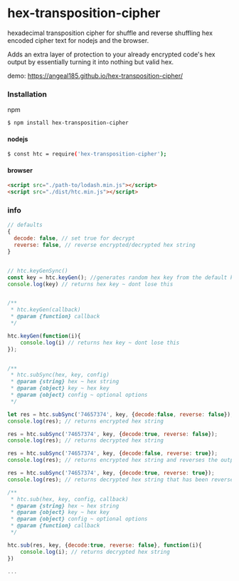 # hex-transposition-cipher
hexadecimal transposition cipher for shuffle and reverse shuffling hex encoded cipher text for nodejs and the browser.

Adds an extra layer of protection to your already encrypted code's hex output by essentially turning it into nothing but valid hex.

demo: https://angeal185.github.io/hex-transposition-cipher/
### Installation

npm

```sh
$ npm install hex-transposition-cipher
```

#### nodejs

```sh
$ const htc = require('hex-transposition-cipher');
```


#### browser

```html
<script src="./path-to/lodash.min.js"></script>
<script src="./dist/htc.min.js"></script>
```

### info


```js
// defaults
{
  decode: false, // set true for decrypt
  reverse: false, // reverse encrypted/decrypted hex string
}


// htc.keyGenSync()
const key = htc.keyGen(); //generates random hex key from the default key
console.log(key) // returns hex key ~ dont lose this


/**
 * htc.keyGen(callback)
 * @param {function} callback
 */

htc.keyGen(function(i){
    console.log(i) // returns hex key ~ dont lose this
});


/**
 * htc.subSync(hex, key, config)
 * @param {string} hex ~ hex string
 * @param {object} key ~ hex key
 * @param {object} config ~ optional options
 */

let res = htc.subSync('74657374', key, {decode:false, reverse: false});
console.log(res); // returns encrypted hex string

res = htc.subSync('74657374', key, {decode:true, reverse: false});
console.log(res); // returns decrypted hex string

res = htc.subSync('74657374', key, {decode:false, reverse: true});
console.log(res); // returns encrypted hex string and reverses the output of the string

res = htc.subSync('74657374', key, {decode:true, reverse: true});
console.log(res); // returns decrypted hex string that has been reversed

/**
 * htc.sub(hex, key, config, callback)
 * @param {string} hex ~ hex string
 * @param {object} key ~ hex key
 * @param {object} config ~ optional options
 * @param {function} callback
 */

htc.sub(res, key, {decode:true, reverse: false}, function(i){
    console.log(i); // returns decrypted hex string
})

...

```
